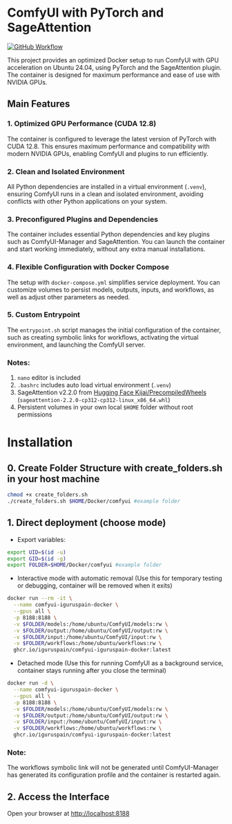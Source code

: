 # ComfyUI with PyTorch and SageAttention

[![GitHub Workflow](https://img.shields.io/github/actions/workflow/status/iguruspain/comfyui-iguruspain-docker/docker-publish.yml)](https://github.com/iguruspain/comfyui-iguruspain-docker/actions/workflows/docker-publish.yml)

This project provides an optimized Docker setup to run ComfyUI with GPU acceleration on Ubuntu 24.04, using PyTorch and the SageAttention plugin. The container is designed for maximum performance and ease of use with NVIDIA GPUs.

## Main Features

### 1. Optimized GPU Performance (CUDA 12.8)
The container is configured to leverage the latest version of PyTorch with CUDA 12.8. This ensures maximum performance and compatibility with modern NVIDIA GPUs, enabling ComfyUI and plugins to run efficiently.

### 2. Clean and Isolated Environment
All Python dependencies are installed in a virtual environment (`.venv`), ensuring ComfyUI runs in a clean and isolated environment, avoiding conflicts with other Python applications on your system.

### 3. Preconfigured Plugins and Dependencies
The container includes essential Python dependencies and key plugins such as ComfyUI-Manager and SageAttention. You can launch the container and start working immediately, without any extra manual installations.

### 4. Flexible Configuration with Docker Compose
The setup with `docker-compose.yml` simplifies service deployment. You can customize volumes to persist models, outputs, inputs, and workflows, as well as adjust other parameters as needed.

### 5. Custom Entrypoint
The `entrypoint.sh` script manages the initial configuration of the container, such as creating symbolic links for workflows, activating the virtual environment, and launching the ComfyUI server.

### Notes:
1. `nano` editor is included
2. `.bashrc` includes auto load virtual environment (`.venv`)
3. SageAttention v2.2.0 from [Hugging Face Kijai/PrecompiledWheels](https://huggingface.co/Kijai/PrecompiledWheels/tree/main) (`sageattention-2.2.0-cp312-cp312-linux_x86_64.whl`)
4. Persistent volumes in your own local `$HOME` folder without root permissions

# Installation

## 0. Create Folder Structure with create_folders.sh in your host machine
```bash
chmod +x create_folders.sh
./create_folders.sh $HOME/Docker/comfyui #example folder
```

## 1. Direct deployment (choose mode)

- Export variables:

```bash
export UID=$(id -u)
export GID=$(id -g)
export FOLDER=$HOME/Docker/comfyui #example folder
```

- Interactive mode with automatic removal (Use this for temporary testing or debugging, container will be removed when it exits)

```bash
docker run --rm -it \
  --name comfyui-iguruspain-docker \
  --gpus all \
  -p 8188:8188 \
  -v $FOLDER/models:/home/ubuntu/ComfyUI/models:rw \
  -v $FOLDER/output:/home/ubuntu/ComfyUI/output:rw \
  -v $FOLDER/input:/home/ubuntu/ComfyUI/input:rw \
  -v $FOLDER/workflows:/home/ubuntu/workflows:rw \
  ghcr.io/iguruspain/comfyui-iguruspain-docker:latest
```
- Detached mode (Use this for running ComfyUI as a background service, container stays running after you close the terminal)

```bash
docker run -d \
  --name comfyui-iguruspain-docker \
  --gpus all \
  -p 8188:8188 \
  -v $FOLDER/models:/home/ubuntu/ComfyUI/models:rw \
  -v $FOLDER/output:/home/ubuntu/ComfyUI/output:rw \
  -v $FOLDER/input:/home/ubuntu/ComfyUI/input:rw \
  -v $FOLDER/workflows:/home/ubuntu/workflows:rw \
  ghcr.io/iguruspain/comfyui-iguruspain-docker:latest
```
### Note:
The workflows symbolic link will not be generated until ComfyUI-Manager has generated its configuration profile and the container is restarted again.

## 2. Access the Interface
Open your browser at [http://localhost:8188](http://localhost:8188)
